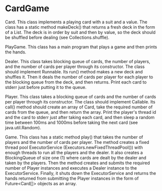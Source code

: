 # CardGame

Card. This class implements a playing card with a suit and a value. The class has a static method makeDeck() that returns a fresh 
deck in the form of a List. The deck is in order by suit and then by value, so the deck should be shuffled before dealing 
(see Collections.shuffle).

PlayGame. This class has a main program that plays a game and then prints the hands.

Dealer. This class takes blocking queue of cards, the number of players, and the number of cards per player through its constructor. 
The class should implement Runnable. Its run() method makes a new deck and shuffles it. Then it deals the number of cards per player 
for each player to the blocking queue from the deck, and then returns. Print each card to stderr just before putting it to the queue.

Player. This class takes a blocking queue of cards and the number of cards per player through its constructor. The class should 
implement Callable. Its call() method should create an array of Card, take the required number of cards from the queue, and then return 
the array. Print the player's thread id and the card to stderr just after taking each card, and then sleep a random time between 100ms 
and 1000ms before taking the next card (see java.util.Random).

Game. This class has a static method play() that takes the number of players and the number of cards per player. The method creates a 
fixed thread pool ExecutorService (Executors.newFixedThreadPool()) with enough threads to run all the players and the dealer. It also 
creates a BlockingQueue of size one (1) where cards are dealt by the dealer and taken by the players. Then the method creates and submits 
the required number of Player instances and executes a Dealer instance to the ExecutorService. Finally, it shuts down the ExecutorService 
and returns the hands returned from submitting the Player instances in the form of Future<Card[]> objects as an array.
